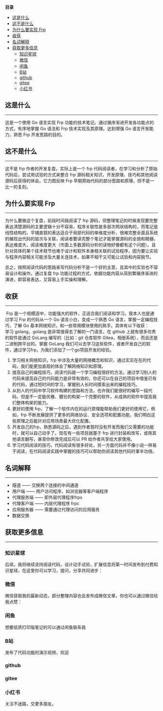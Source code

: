 **目录**
- [这是什么](#这是什么)
- [这不是什么](#这不是什么)
- [为什么要实现 Frp](#为什么要实现-frp)
- [收获](#收获)
- [名词解释](#名词解释)
- [获取更多信息](#获取更多信息)
  - [知识星球](#知识星球)
  - [微信](#微信)
  - [闲鱼](#闲鱼)
  - [B站](#b站)
  - [github](#github)
  - [gitee](#gitee)
  - [小红书](#小红书)


## 这是什么
----

这是一个使用 Go 语言实现 Frp 功能的技术笔记。通过循序渐进开发各功能点的方式，有序地掌握 Go 语法和 Frp 技术实现及其原理。达到增强 Go 语言开发能力，熟悉 Frp 开发思路的目的。

## 这不是什么
-----

这不是 frp 作者的开发复盘，实际上是一个 frp 代码阅读者，在学习和分析了原始代码后，尝试用试验的方式来整合 frp 源码相关知识，开发原理、技巧和其他阅读源码后获得的体会。它力图反映 Frp 早期原始代码的部分思路和原理，但不是一比一的复刻。

## 为什么要实现 Frp
----------

为什么要做这个复盘，前段时间我阅读了 frp 源码，但整理笔记的时候发现要完整表达清楚源码的主要逻辑十分不容易，程序关联性是多层次网状结构的，而笔记是线性结构的，平铺直叙的表达适合于局部代码的单维度分析，很难完整全面且系统的展现出代码的层次与关联，阅读者要读完整个笔记才能掌握源码的全貌和精髓，表达难度大，阅读难度更大（市面上多数源码分析的读物好像都有这个问题）。且针对具体的某个技术枝节也难于设计和软件本身相关联的试验程序，因为要让实验与程序内容相关可能涉及大量关连技术，如果不相干又可能让试验和内容脱节。

总之，按照阅读代码的思路来写代码分析不是一个好的主意，且其中的实验也不容易设计和操作。通过复盘 frp 功能过程的方式，依据功能内容从简到繁循序渐进的演进，即容易表达，又容易上手实操和理解。

## 收获
---

 Frp 是一个规模适中，功能强大的软件，正适合我们阅读和学习。我本人也是通过学习 Frp 的代码从一个 Go 语言小白，变成一个熟悉 Go 语言，掌握一定编程技巧，了解 Go 基本网络知识，和一些常用模块使用的熟手。具体有以下收获：  
学习 golang，golang 是非常值得去了解的一门语言，在 github 上就有很多优秀的软件是通过 GoLang 编写的（比如：git 仓库软件 Gitea，相册系统），而且还是二进制跨平台的。掌握 GoLang 我们可以去学习这些软件，或者开发自己的软件，通过学习frp，为我们添加了一个go项目开发的经验。

1.  学习相关网络知识，frp 中涉及大量的网络概念和知识，通过实实在在的代码，我们能更加直观的体会了解网络知识和原理。
2.  提高自己的编程技巧，阅读代码是一个学习编程很好的方法，通过学习别人的代码来提高自己的代码能力是非常有效的，你还可以在自己的项目中借鉴已有的代码，通过短时间的学习，掌握别人长时间摸索出来的编程技巧。
3.  从别人的代码中学习软件构建的思路和方法，也许我们能很好的编写一段代码，但是不一定能优雅、健壮的构架一个完整的软件，从成熟的软件中提高我们整体构架的能力。
4.  更好的使用 frp，了解一个软件内在的运行原理能帮助我们更好的使用它，例如，frp 不断发展提供了更多的网络协议、安全选项和配置功能，我们明白这些原理之后能针对应用场景最大优化配置。
5.  开发自己的frp，熟悉源码之后，遇到作者暂时没有开发而我们又需要的功能时，就可以自己动手了。现在有一些项目就基于 frp 进行封装和改写，或用其他语言翻写，甚至你修改完成后可以 PR 给作者共享给大家使用。
6.  学习代码阅读的技巧，代码阅读有很多好处，另一方面代码并不像小说一样易于阅读，在代码阅读实践中掌握的技巧可以帮助你阅读其他代码时事半功倍。

## 名词解释
----

*   隧道 —— 交换两个连接的中间通道
*   用户端 —— 用户访问程序，如浏览器等客户端程序
*   代理服务端 —— 即外层代理程序frps
*   代理客户端 —— 内层代理程序 frpc
*   应用服务器 —— 需要通过代理访问的应用服务
*   数据交换

## 获取更多信息
------

### 知识星球

后续，我将继续坚持阅读代码，设计动手试验，扩展信息将第一时间发布到付费知识星球，在这里你可以学习，提问，分享共同进步：

### 微信

微信获取我的最新动态，部分整理内容也会发布成微信文章，你也可以通过微信给我点赞：

### 闲鱼

想要纸质打印版笔记的可以通过闲鱼联系我

### B站
发布了代码功能的演示视频，欢迎

### github

### gitee

### 小红书

关注不迷路，交更多朋友。
